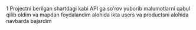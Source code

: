 1 Projectni berilgan shartdagi kabi API ga so'rov yuborib malumotlarni qabul qilib oldim va mapdan foydalandim alohida ikta users va productsni alohida navbarda bajardim 
